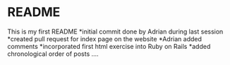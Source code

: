 # README

This is my first README
*initial commit done by Adrian during last session
*created pull request for index page on the website
*Adrian added comments
*incorporated first html exercise into Ruby on Rails
*added chronological order of posts
....
